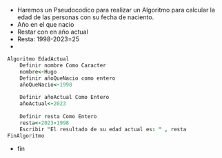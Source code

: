 * Haremos un Pseudocodico para realizar un Algoritmo para calcular la edad de las personas con su fecha de naciento.
* Año en el que nacio
* Restar con en año actual 
* Resta: 1998-2023=25
* 


```j
Algoritmo EdadActual
	Definir nombre Como Caracter
	nombre<-Hugo
	Definir añoQueNacio como entero
	añoQueNacio<-1998
	
	Definir añoActual Como Entero
	añoActual<-2023
	
	Definir resta Como Entero
	resta<-2023-1998 
	Escribir "El resultado de su edad actual es: " , resta 
FinAlgoritmo
```
* fin 
